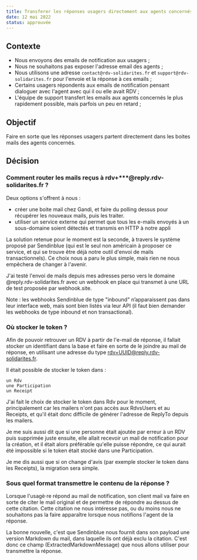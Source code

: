 ```yaml
---
title: Transferer les réponses usagers directement aux agents concernés
date: 12 mai 2022
status: approuvée
---
```



## Contexte

- Nous envoyons des emails de notification aux usagers ;
- Nous ne souhaitons pas exposer l'adresse email des agents ;
- Nous utilisons une adresse `contact@rdv-solidarites.fr` et `support@rdv-solidarites.fr` pour l'envoie et la réponse à ces emails ;
- Certains usagers répondents aux emails de notification pensant dialoguer avec l'agent avec qui il ou elle avait RDV ;
- L'équipe de support transfert les emails aux agents concernés le plus rapidement possible, mais parfois un peu en retard ;


## Objectif

Faire en sorte que les réponses usagers partent directement dans les boites mails des agents concernés.


## Décision

### Comment router les mails reçus à rdv+***@reply.rdv-solidarites.fr ?

Deux options s'offrent à nous :

- créer une boite mail chez Gandi, et faire du polling dessus pour récupérer les nouveaux mails, puis les traiter.
- utiliser un service externe qui permet que tous les e-mails envoyés à un sous-domaine soient détectés et transmis en HTTP à notre appli

La solution retenue pour le moment est la seconde, à travers le système proposé par Sendinblue (qui est le seul non américain à proposer ce service, et qui se trouve être déjà notre outil d'envoi de mails transactionnels). Ce choix nous a paru le plus simple, mais rien ne nous empêchera de changer à l'avenir.

J'ai testé l'envoi de mails depuis mes adresses perso vers le domaine @reply.rdv-solidarites.fr avec un webhook en place qui transmet à une URL de test proposée par webhook.site.

Note : les webhooks Sendinblue de type "inbound" n’apparaissent pas dans leur interface web, mais sont bien listés via leur API (il faut bien demander les webhooks de type inbound et non transactional).

### Où stocker le token ?

Afin de pouvoir retrouver un RDV à partir de l'e-mail de réponse, il fallait stocker un identifiant dans la base et faire en sorte de le joindre au mail de réponse, en utilisant une adresse du type rdv+UUID@reply.rdv-solidarites.fr.

Il était possible de stocker le token dans :

    un Rdv
    une Participation
    un Receipt

J'ai fait le choix de stocker le token dans Rdv pour le moment, principalement car les mailers n'ont pas accès aux RdvsUsers et au Receipts, et qu'il était donc difficile de générer l'adresse de ReplyTo depuis les mailers.

Je me suis aussi dit que si une personne était ajoutée par erreur à un RDV puis supprimée juste ensuite, elle allait recevoir un mail de notification pour la création, et il était alors préférable qu'elle puisse répondre, ce qui aurait été impossible si le token était stocké dans une Participation.

Je me dis aussi que si on change d'avis (par exemple stocker le token dans les Receipts), la migration sera simple.

### Sous quel format transmettre le contenu de la réponse ?

Lorsque l'usagè⋅re répond au mail de notification, son client mail va faire en sorte de citer le mail original et de permettre de répondre au dessus de cette citation. Cette citation ne nous intéresse pas, ou du moins nous ne souhaitons pas la faire apparaître lorsque nous notifions l'agent de la réponse.

La bonne nouvelle, c'est que Sendinblue nous fournit dans son payload une version Markdown du mail, dans laquelle ils ont déjà exclu la citation. C'est donc ce champ (ExtractedMarkdownMessage) que nous allons utiliser pour transmettre la réponse.


